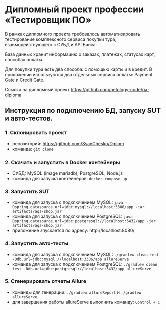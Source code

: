 # Дипломный проект профессии «Тестировщик ПО»

В рамках дипломного проекта требовалось автоматизировать тестирование комплексного сервиса покупки тура, взаимодействующего с СУБД и API Банка.

База данных хранит информацию о заказах, платежах, статусах карт, способах оплаты.

Для покупки тура есть два способа: с помощью карты и в кредит. В приложении используются два отдельных сервиса оплаты: Payment Gate и Credit Gate.

Ссылка на дипломный проект https://github.com/netology-code/qa-diploma

## Инструкция по подключению БД, запуску SUT и авто-тестов.

### 1. Склонировать проект
- репозиторий: https://github.com/SsanChesko/Diplom
- команда: `git clone`
### 2. Скачать и запустить в Docker контейнеры
- СУБД: MySQL (image mariadb), PostgreSQL; Node.js
- команда для запуска контейнеров: `docker-compose up`
### 3. Запустить SUT
-  команда для запуска с подключением MySQL: `java -Dspring.datasource.url=jdbc:mysql://localhost:3306/app -jar artifacts/aqa-shop.jar`
-  команда для запуска с подключением PostgreSQL: `java -Dspring.datasource.url=jdbc:postgresql://localhost:5432/app -jar artifacts/aqa-shop.jar`
-  приложение зпускается по адресу: http://localhost:8080/
### 4. Запустить авто-тесты
- команда для запуска с подключением MySQL: `./gradlew clean test -Ddb.url=jdbc:mysql://localhost:3306/app allureServe`
- команда для запуска с подключением PostgreSQL: `./gradlew clean test -Ddb.url=jdbc:postgresql://localhost:5432/app allureServe`
### 5. Сгенерировать отчеты Allure
- команды для генерации: `./gradlew allureReport` и `./gradlew allureServe`
- для завершения работы allureServe выполнить команду: `Control + С`
